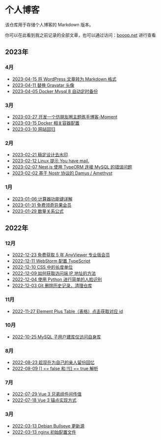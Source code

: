 # 个人博客

该仓库用于存储个人博客的 Markdown 版本。

你可以在此看到我之前记录的全部文章，也可以通过访问：[booop.net](https://booop.net) 进行查看

## 2023年

### 4月

- [2023-04-15 将 WordPress 文章转为 Markdown 格式](/markdown/wordpress-%E6%96%87%E7%AB%A0%E8%BD%AC%E4%B8%BA-markdown-%E6%A0%BC%E5%BC%8F.md)
- [2023-04-11 替换 Gravatar 头像](/markdown/%E6%9B%BF%E6%8D%A2-gravatar-%E5%A4%B4%E5%83%8F.md)
- [2023-04-05 Docker Mysql 8 自动定时备份](/markdown/docker-mysql-8-%E8%87%AA%E5%8A%A8%E5%AE%9A%E6%97%B6%E5%A4%87%E4%BB%BD.md)

### 3月

- [2023-03-27 开发一个仿朋友圈主题练手博客-Moment](/markdown/%E5%BC%80%E5%8F%91%E4%B8%80%E4%B8%AA%E4%BB%BF%E6%9C%8B%E5%8F%8B%E5%9C%88%E4%B8%BB%E9%A2%98%E7%BB%83%E6%89%8B%E5%8D%9A%E5%AE%A2-moment.md)
- [2023-03-15 Docker 相关容器配置](/markdown/docker-%E7%9B%B8%E5%85%B3%E5%AE%B9%E5%99%A8%E9%85%8D%E7%BD%AE.md)
- [2023-03-10 网站回归](/markdown/%E7%BD%91%E7%AB%99%E5%9B%9E%E5%BD%92.md)

### 2月

- [2023-02-21 稿定设计去水印](/markdown/%E7%A8%BF%E5%AE%9A%E8%AE%BE%E8%AE%A1%E5%8E%BB%E6%B0%B4%E5%8D%B0.md)
- [2023-02-12 Linux 提示 You have mail.](/markdown/linux-%E6%8F%90%E7%A4%BA-you-have-mail.md)
- [2023-02-07 Nest.js 使用 TypeORM 连接 MySQL 的错误问题](/markdown/next-js-%E4%BD%BF%E7%94%A8-typeorm-%E8%BF%9E%E6%8E%A5-mysql-%E7%9A%84%E9%94%99%E8%AF%AF%E9%97%AE%E9%A2%98.md)
- [2023-02-02 基于 Nostr 协议的 Damus / Amethyst](/markdown/%E5%9F%BA%E4%BA%8E-nostr-%E5%8D%8F%E8%AE%AE%E7%9A%84-damus-amethyst.md)

### 1月

- [2023-01-06 计算器功能键详解](/markdown/%E8%AE%A1%E7%AE%97%E5%99%A8%E5%8A%9F%E8%83%BD%E9%94%AE%E8%AF%A6%E8%A7%A3.md)
- [2023-01-31 免费领奇异果会员](/markdown/%E5%85%8D%E8%B4%B9%E9%A2%86%E5%A5%87%E5%BC%82%E6%9E%9C%E4%BC%9A%E5%91%98.md)
- [2023-01-29 数量关系公式](/markdown/%E6%95%B0%E9%87%8F%E5%85%B3%E7%B3%BB%E5%85%AC%E5%BC%8F.md)

## 2022年

### 12月

- [2022-12-23 免费获取 5 年 AnyViewer 专业版会员](/markdown/%E5%85%8D%E8%B4%B9%E8%8E%B7%E5%8F%96-5-%E5%B9%B4-anyviewer-%E4%B8%93%E4%B8%9A%E7%89%88%E4%BC%9A%E5%91%98.md)
- [2022-12-11 WebStorm 配置 TypeScript](/markdown/webstorm-%E9%85%8D%E7%BD%AE-typescript.md)
- [2022-12-10 CSS 中的长度单位](/markdown/css-%E4%B8%AD%E7%9A%84%E9%95%BF%E5%BA%A6%E5%8D%95%E4%BD%8D.md)
- [2022-12-09 如何获取访问端 IP 地址的方法](/markdown/%E5%A6%82%E4%BD%95%E8%8E%B7%E5%8F%96%E8%AE%BF%E9%97%AE%E7%AB%AF-ip-%E5%9C%B0%E5%9D%80%E7%9A%84%E6%96%B9%E6%B3%95.md)
- [2022-12-04 使用 Python 进行简单的人脸识别](/markdown/%E4%BD%BF%E7%94%A8-python-%E8%BF%9B%E8%A1%8C%E7%AE%80%E5%8D%95%E7%9A%84%E4%BA%BA%E8%84%B8%E8%AF%86%E5%88%AB.md)
- [2022-12-03 Git 删除历史记录，清理仓库](/markdown/git-%E5%88%A0%E9%99%A4%E5%8E%86%E5%8F%B2%E8%AE%B0%E5%BD%95%EF%BC%8C%E6%B8%85%E7%90%86%E4%BB%93%E5%BA%93.md)

### 11月

- [2022-11-27 Element Plus Table（表格）点击获取对应 id](/markdown/element-plus-%E8%A1%A8%E6%A0%BC%EF%BC%88%EF%BC%89%E7%82%B9%E5%87%BB%E8%8E%B7%E5%8F%96%E5%AF%B9%E5%BA%94-id.md)

### 10月

- [2022-10-25 MySQL 子用户建库仅访问自身库](/markdown/mysql-%E5%AD%90%E7%94%A8%E6%88%B7%E5%BB%BA%E5%BA%93%E4%BB%85%E8%AE%BF%E9%97%AE%E8%87%AA%E8%BA%AB%E5%BA%93.md)

### 8月

- [2022-08-23 趁现在为自己的亲人留份回忆](/markdown/%E8%B6%81%E7%8E%B0%E5%9C%A8%E4%B8%BA%E8%87%AA%E5%B7%B1%E7%9A%84%E4%BA%B2%E4%BA%BA%E7%95%99%E4%BB%BD%E5%9B%9E%E5%BF%86.md)
- [2022-08-09 [] == false 和 !![] == true 解析](/markdown/false-%E5%92%8C-true-%E8%A7%A3%E6%9E%90.md)

### 7月

- [2022-07-29 Vue 3 兄弟组件间传值](/markdown/vue-3-%E5%85%84%E5%BC%9F%E7%BB%84%E4%BB%B6%E9%97%B4%E4%BC%A0%E5%80%BC.md)
- [2022-07-18 Vue 3 锚点实现方式](/markdown/vue-3-%E9%94%9A%E7%82%B9%E5%AE%9E%E7%8E%B0%E6%96%B9%E5%BC%8F.md)

### 3月

- [2022-03-13 Debian Bullseye 更新源](/markdown/debian-bullseye-%E6%9B%B4%E6%96%B0%E6%BA%90.md)
- [2022-03-13 nginx 初始配置文件](/markdown/nginx-%E5%88%9D%E5%A7%8B%E9%85%8D%E7%BD%AE%E6%96%87%E4%BB%B6.md)